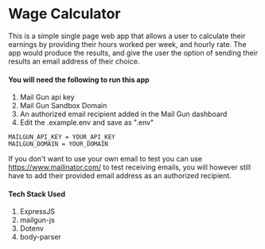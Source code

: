 # Wage Calculator

This is a simple single page web app that allows a user to calculate their earnings by providing their hours worked per week, and hourly rate. The app would produce the results, and give the user the option of sending their results an email address of their choice.

#### You will need the following to run this app
1. Mail Gun api key
2. Mail Gun Sandbox Domain
3. An authorized email recipient added in the Mail Gun dashboard
4. Edit the .example.env and save as ".env"
```
MAILGUN_API_KEY = YOUR_API_KEY
MAILGUN_DOMAIN = YOUR_DOMAIN
```

If you don't want to use your own email to test you can use https://www.mailinator.com/ to test receiving emails, you will however still have to add their provided email address as an authorized recipient.

#### Tech Stack Used

1. ExpressJS
2. mailgun-js
3. Dotenv
4. body-parser
